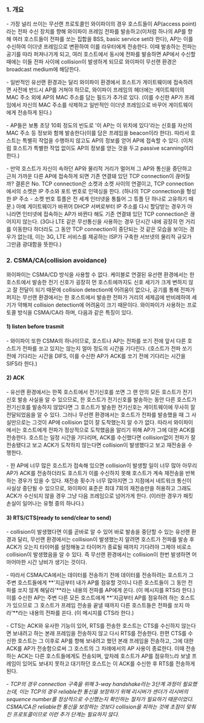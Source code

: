 ### 1. 개요

\- 가장 널리 쓰이는 무선랜 프로토콜인 와이파이의 경우 호스트들이 AP(access point)라는 전파 수신 장치를 향해 와이파이 프레임 전파를 발송하고(이처럼 하나의 AP를 향해 여러 호스트들이 전파를 쏘는 집합을 BSS, basic service set라 한다), AP는 이를 수신하여 이더넷 프레임으로 변환하여 이를 라우터에게 전송한다. 이때 발송하는 전파는 공기를 따라 퍼져나가게 되고, 여러 호스트에서 동시에 전파를 발송하면 AP에서 수신할 때에는 이들 전파 사이에 collision이 발생하게 되므로 와이파이 무선랜 환경은 broadcast medium에 해당한다.

\- 일반적인 유선랜 환경과는 달리 와이파이 환경에서 호스트가 게이트웨이에 접속하려면 사전에 반드시 AP를 거쳐야 하므로, 와이파이 프레임의 헤더에는 게이트웨이의 MAC 주소 외에 AP의 MAC 주소를 담는 필드가 추가로 있다. (이를 수신한 AP가 프레임에서 자신의 MAC 주소를 삭제하고 일반적인 이더넷 프레임으로 바꾸어 게이트웨이에게 전송하게 된다.)

\- AP들은 보통 초당 10회 정도의 빈도로 '이 AP는 이 위치에 있다'라는 신호를 자신의 MAC 주소 등 정보와 함께 발송한다(이를 담은 프레임을 beacon이라 한다). 따라서 호스트는 특별히 작업을 수행하지 않고도 AP의 정보를 얻어 AP에 접속할 수 있다. (이처럼 호스트가 특별한 작업 없이도 AP의 정보를 얻는 것을 두고 passive scanning이라 한다.)

\- 만약 호스트가 자신이 속하던 AP와 물리적 거리가 멀어져 그 AP와 통신을 중단하고 근처 가까운 다른 AP에 접속하게 되면 기존 연결돼 있던 TCP connection이 끊어질까? 결론은 No. TCP connection은 소켓과 소켓 사이의 연결이고, TCP connection에서의 소켓은 IP 주소와 포트 번호로 인덱싱을 한다. (하나의 TCP connection을 형성한 IP 주소 - 소켓 번호 튜플은 전 세계 인터넷을 통틀어 그 튜플 단 하나로 고유하기 때문.) 아예 게이트웨이가 바뀌어 DHCP 서버로부터 IP 주소를 다시 할당받는 경우가 아니라면 인터넷에 접속하는 AP가 바뀐다 해도 기존 연결돼 있던 TCP connection은 끊어지지 않는다. (3G나 LTE 같은 무선통신을 사용하는 경우 단시간 내에 굉장히 먼 거리를 이동한다 하더라도 그 동안 TCP connection이 중단되는 것 같은 모습을 보이는 경우가 없는데, 이는 3G, LTE 서비스를 제공하는 ISP가 구축한 서브넷의 물리적 규모가 그만큼 광대함을 뜻한다.)


### 2. CSMA/CA(collision avoidance)

와이파이는 CSMA/CD 방식을 사용할 수 없다. 케이블로 연결된 유선랜 환경에서는 한 호스트에서 발송한 전기 신호가 굉장히 먼 호스트에까지도 신호 세기가 크게 변하지 않고 잘 전달이 되기 때문에 collision detection에 어려움이 없으나, 공기를 통해 전파가 퍼지는 무선랜 환경에서는 한 호스트에서 발송한 전파가 거리의 세제곱에 반비례하여 세기가 약해져 collision detection에 어려움이 크기 때문이다. 와이파이가 사용하는 프로토콜 방식을 CSMA/CA라 하며, 다음과 같은 특징이 있다.


#### 1) listen before trasmit

\- 와이파이 또한 CSMA의 하나이므로, 호스트나 AP는 전파를 쏘기 전에 앞서 다른 호스트가 전파를 쏘고 있지는 않는지 얼마 정도의 시간을 기다린다. (호스트가 전파 쏘기 전에 기다리는 시간을 DIFS, 이를 수신한 AP가 ACK를 쏘기 전에 기다리는 시간을 SIFS라 한다.)


#### 2) ACK

\- 유선랜 환경에서는 한쪽 호스트에서 전기신호를 쏘면 그 랜 안의 모든 호스트가 전기신호 발송 사실을 알 수 있으므로, 한 호스트가 전기신호를 발송하는 동안 다른 호스트가 전기신호를 발송하지 않았다면 그 호스트가 발송한 전기신호는 게이트웨이에 무사히 잘 전달되었음을 알 수 있다. 그러나 무선랜 환경에서는 호스트가 전파를 발송했을 때 그 사실만으로는 그것이 AP에 collision 없이 잘 도착했는지 알 수가 없다. 따라서 와이파이에서는 호스트에게 전파가 정상적으로 도착했음을 알리기 위해 AP가 그에 대한 ACK를 전송한다. 호스트는 일정 시간을 기다리며, ACK를 수신했다면 collision없이 전파가 잘 전송됐다고 보고 ACK가 도착하지 않는다면 collision이 발생했다고 보고 재전송을 수행한다.

\- 한 AP에 너무 많은 호스트가 접속해 있으면 collision이 발생할 일이 너무 많아 아무리 AP가 ACK를 전송하더라도 호스트가 이를 수신하지 못해 호스트가 계속 재전송을 반복하는 경우가 있을 수 있다. 재전송 횟수가 너무 많아지면 그 지점에서 네트워크 통신이 사실상 중단될 수 있으므로, 와이파이 표준은 최대 7회의 재전송만을 허용하고 그래도 ACK가 수신되지 않을 경우 그냥 다음 프레임으로 넘어가게 한다. (이러한 경우가 패킷 손실이 일어나는 유형 중의 하나다.)


#### 3) RTS/CTS(ready to send/clear to send)

\- collision이 발생했다면 이를 곧바로 알 수 있어 바로 발송을 중단할 수 있는 유선랜 환경과 달리, 무선랜 환경에서는 collision이 발생했는지 알려면 호스트가 전파를 발송 후 ACK가 오는지 타이머를 설정해놓고 타이머가 종료될 때까지 기다려야 그제야 비로소 collision이 발생했음을 알 수 있다. 즉 무선랜 환경에서는 collision이 한번 발생하면 어마어마한 시간 낭비가 생기는 것이다.

\- 따라서 CSMA/CA에서는 데이터를 전송하기 전에 데이터를 전송하려는 호스트가 그 주변 호스트들에게 **'지금부터 내가 AP를 점유할 것이니 다른 호스트들이 그 동안 전파를 쏘지 않게 해달라'**라는 내용의 전파를 AP에게 쏜다. (이 메시지를 RTS라 한다.) 이를 수신한 AP는 주변 다른 모든 호스트에게 **'지금부터 AP를 점유하려 하는 호스트가 있으므로 그 호스트가 프레임 전송을 끝낼 때까지 다른 호스트들은 전파를 쏘지 마라'**라는 내용의 전파를 쏜다. (이 메시지를 CTS라 한다.)

\- CTS는 ACK와 유사한 기능이 있어, RTS를 전송한 호스트는 CTS를 수신하지 않는다면 보내려고 하는 본래 프레임을 전송하지 않고 다시 RTS를 전송한다. 한편 CTS를 수신한 호스트는 그 이후로 AP를 향해 보내려고 했던 본래 프레임을 전송하고, 그에 대한 ACK를 AP가 전송함으로써 그 호스트의 그 차례에서의 AP 사용이 종료한다. 이때 전송하는 ACK는 다른 호스트들에게도 전송되며, 앞차례 호스트가 AP를 점유하느라 보낼 프레임이 있어도 보내지 못하고 대기하던 호스트는 이 ACK를 수신한 후 RTS를 전송하게 된다.

\- _TCP의 경우 connection 구축을 위해 3-way handshake라는 3단계 과정이 필요했는데, 이는 TCP의 경우 reliable한 통신을 보장하기 위해 리시버가 센더가 리시버의 sequence number를 정상적으로 수신했는지 확인하는 절차가 필요하기 때문이었다. CSMA/CA은 reliable한 통신을 보장하는 것보다 collision을 피하는 것에 초점이 맞춰진 프로토콜이므로 이런 추가 단계는 필요하지 않다._ 

